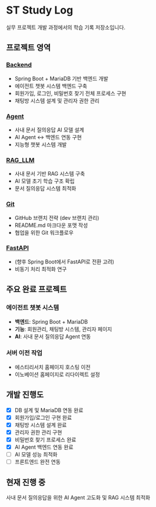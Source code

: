 # ST Study Log

실무 프로젝트 개발 과정에서의 학습 기록 저장소입니다.

##  프로젝트 영역

###  [Backend](./backend/)
- Spring Boot + MariaDB 기반 백엔드 개발
- 에이전트 챗봇 시스템 백엔드 구축
- 회원가입, 로그인, 비밀번호 찾기 전체 프로세스 구현
- 채팅방 시스템 설계 및 관리자 권한 관리

###  [Agent](./agent/)
- 사내 문서 질의응답 AI 모델 설계
- AI Agent ↔ 백엔드 연동 구현
- 지능형 챗봇 시스템 개발

###  [RAG_LLM](./rag_llm/)
- 사내 문서 기반 RAG 시스템 구축
- AI 모델 초기 학습 구조 확립
- 문서 질의응답 시스템 최적화

###  [Git](./git/)
- GitHub 브랜치 전략 (dev 브랜치 관리)
- README.md 마크다운 포맷 작성
- 협업을 위한 Git 워크플로우

###  [FastAPI](./fastapi/)
- (향후 Spring Boot에서 FastAPI로 전환 고려)
- 비동기 처리 최적화 연구

##  주요 완료 프로젝트

### 에이전트 챗봇 시스템
- **백엔드**: Spring Boot + MariaDB
- **기능**: 회원관리, 채팅방 시스템, 관리자 페이지
- **AI**: 사내 문서 질의응답 Agent 연동

### 서버 이전 작업
- 에스티리서치 홈페이지 호스팅 이전
- 이노베이션 홈페이지로 리다이렉트 설정

##  개발 진행도

- [x] DB 설계 및 MariaDB 연동 완료
- [x] 회원가입/로그인 구현 완료
- [x] 채팅방 시스템 설계 완료
- [x] 관리자 권한 관리 구현
- [x] 비밀번호 찾기 프로세스 완료
- [x] AI Agent 백엔드 연동 완료
- [ ] AI 모델 성능 최적화
- [ ] 프론트엔드 완전 연동

##  현재 진행 중

사내 문서 질의응답을 위한 AI Agent 고도화 및 RAG 시스템 최적화
